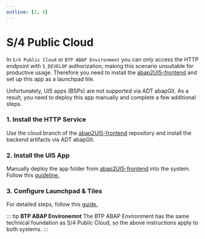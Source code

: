 ```yaml
---
outline: [2, 4]
---
```

# S/4 Public Cloud

In `S/4 Public Cloud` or `BTP ABAP Environment` you can only access the HTTP endpoint with `S_DEVELOP` authorization, making this scenario unsuitable for productive usage. Therefore you need to install the [abap2UI5-frontend](https://github.com/abap2UI5/frontend) and set up this app as a launchpad tile. <br>

Unfortunately, UI5 apps (BSPs) are not supported via ADT abapGit. As a result, you need to deploy this app manually and complete a few additional steps.

### 1. Install the HTTP Service

Use the cloud branch of the [abap2UI5-frontend](https://github.com/abap2UI5/frontend) repository and install the backend artifacts via ADT abapGit.


### 2. Install the UI5 App

Manually deploy the app folder from [abap2UI5-frontend](https://github.com/abap2UI5/frontend) into the system.  Follow this [guideline.](https://developers.sap.com/tutorials/abap-s4hanacloud-procurement-purchasereq-shop-ui..html#4c15de5c-bce6-46d0-a634-0008261b3117) 



### 3. Configure Launchpad & Tiles

For detailed steps, follow this [guide.](https://developers.sap.com/tutorials/abap-s4hanacloud-procurement-purchasereq-flp.html)

::: tip **BTP ABAP Environemnt**
The BTP ABAP Environment has the same technical foundation as S/4 Public Cloud, so the above instructions apply to both systems.
:::
